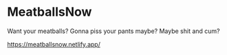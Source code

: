 # MeatballsNow
Want your meatballs? Gonna piss your pants maybe? Maybe shit and cum?

https://meatballsnow.netlify.app/
